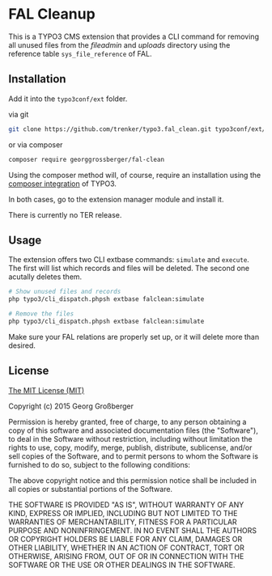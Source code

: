 # FAL Cleanup

This is a TYPO3 CMS extension that provides a CLI command for removing all unused files from the *fileadmin* and *uploads* directory using the reference table `sys_file_reference` of FAL.

## Installation

Add it into the `typo3conf/ext` folder.

via git
```bash
git clone https://github.com/trenker/typo3.fal_clean.git typo3conf/ext/fal_clean
```

or via composer
```bash
composer require georggrossberger/fal-clean
```

Using the composer method will, of course, require an installation using the [composer integration](http://composer.typo3.org) of TYPO3.

In both cases, go to the extension manager module and install it.

There is currently no TER release.

## Usage

The extension offers two CLI extbase commands: `simulate` and `execute`. The first will list which records and files will be deleted. The second one acutally deletes them.

```bash
# Show unused files and records
php typo3/cli_dispatch.phpsh extbase falclean:simulate

# Remove the files
php typo3/cli_dispatch.phpsh extbase falclean:simulate
```

Make sure your FAL relations are properly set up, or it will delete more than desired.

## License

[The MIT License (MIT)](http://opensource.org/licenses/MIT)

Copyright (c) 2015 Georg Großberger

Permission is hereby granted, free of charge, to any person obtaining a copy
of this software and associated documentation files (the "Software"), to deal
in the Software without restriction, including without limitation the rights
to use, copy, modify, merge, publish, distribute, sublicense, and/or sell
copies of the Software, and to permit persons to whom the Software is
furnished to do so, subject to the following conditions:

The above copyright notice and this permission notice shall be included in
all copies or substantial portions of the Software.

THE SOFTWARE IS PROVIDED "AS IS", WITHOUT WARRANTY OF ANY KIND, EXPRESS OR
IMPLIED, INCLUDING BUT NOT LIMITED TO THE WARRANTIES OF MERCHANTABILITY,
FITNESS FOR A PARTICULAR PURPOSE AND NONINFRINGEMENT. IN NO EVENT SHALL THE
AUTHORS OR COPYRIGHT HOLDERS BE LIABLE FOR ANY CLAIM, DAMAGES OR OTHER
LIABILITY, WHETHER IN AN ACTION OF CONTRACT, TORT OR OTHERWISE, ARISING FROM,
OUT OF OR IN CONNECTION WITH THE SOFTWARE OR THE USE OR OTHER DEALINGS IN
THE SOFTWARE.
